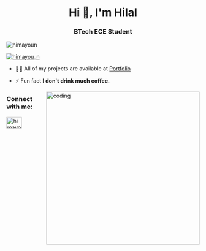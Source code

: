 <h1 align="center">Hi 👋, I'm Hilal</h1>
<h3 align="center">BTech ECE Student</h3>

<p align="left"> <img src="https://komarev.com/ghpvc/?username=himayoun&label=Profile%20views&color=0e75b6&style=flat" alt="himayoun" /> </p>

<p align="left"> <a href="https://twitter.com/himayou_n" target="blank"><img src="https://img.shields.io/twitter/follow/himayou_n?logo=twitter&style=for-the-badge" alt="himayou_n" /></a> </p>



- 👨‍💻 All of my projects are available at [Portfolio](https://himayoun.github.io/portfolio/)



- ⚡ Fun fact **I don't drink much coffee.**
<img align="right" alt="coding" width="400" src="https://miro.medium.com/max/1360/1*IRGHmiGsa16stedQvIaZfw.gif"/>
<h3 align="left">Connect with me:</h3>
<p align="left">
<a href="https://twitter.com/himayou_n" target="blank"><img align="center" src="https://raw.githubusercontent.com/rahuldkjain/github-profile-readme-generator/master/src/images/icons/Social/twitter.svg" alt="himayou_n" height="30" width="40" /></a>
</p>
